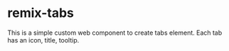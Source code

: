 # remix-tabs
This is a simple custom web component to create tabs element. Each tab has an icon, title, tooltip.
